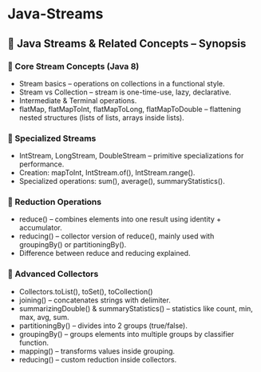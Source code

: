 # Java-Streams

## 📌 Java Streams & Related Concepts – Synopsis

### 🔹 Core Stream Concepts (Java 8)
- Stream basics – operations on collections in a functional style.  
- Stream vs Collection – stream is one-time-use, lazy, declarative.  
- Intermediate & Terminal operations.  
- flatMap, flatMapToInt, flatMapToLong, flatMapToDouble – flattening nested structures (lists of lists, arrays inside lists).  

### 🔹 Specialized Streams
- IntStream, LongStream, DoubleStream – primitive specializations for performance.  
- Creation: mapToInt, IntStream.of(), IntStream.range().  
- Specialized operations: sum(), average(), summaryStatistics().  

### 🔹 Reduction Operations
- reduce() – combines elements into one result using identity + accumulator.  
- reducing() – collector version of reduce(), mainly used with groupingBy() or partitioningBy().  
- Difference between reduce and reducing explained.  

### 🔹 Advanced Collectors
- Collectors.toList(), toSet(), toCollection()  
- joining() – concatenates strings with delimiter.  
- summarizingDouble() & summaryStatistics() – statistics like count, min, max, avg, sum.  
- partitioningBy() – divides into 2 groups (true/false).  
- groupingBy() – groups elements into multiple groups by classifier function.  
- mapping() – transforms values inside grouping.  
- reducing() – custom reduction inside collectors.  

